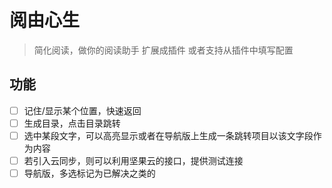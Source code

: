 # 阅由心生
> 简化阅读，做你的阅读助手
> 扩展成插件
> 或者支持从插件中填写配置

## 功能

- [ ] 记住/显示某个位置，快速返回
- [ ] 生成目录，点击目录跳转
- [ ] 选中某段文字，可以高亮显示或者在导航版上生成一条跳转项目以该文字段作为内容
- [ ] 若引入云同步，则可以利用坚果云的接口，提供测试连接
- [ ] 导航版，多选标记为已解决之类的
